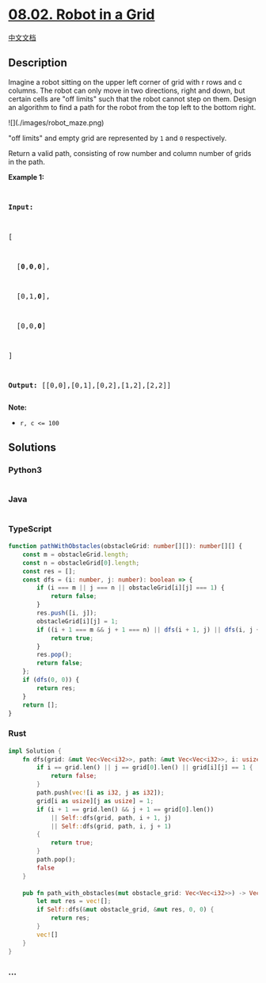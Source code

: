 # [08.02. Robot in a Grid](https://leetcode.cn/problems/robot-in-a-grid-lcci)

[中文文档](/lcci/08.02.Robot%20in%20a%20Grid/README.md)

## Description

<p>Imagine a robot sitting on the upper left corner of grid with r rows and c columns. The robot can only move in two directions, right and down, but certain cells are &quot;off limits&quot; such that the robot cannot step on them. Design an algorithm to find a path for the robot from the top left to the bottom right.</p>
![](./images/robot_maze.png)
<p>&quot;off limits&quot; and empty grid are represented by&nbsp;<code>1</code> and&nbsp;<code>0</code>&nbsp;respectively.</p>
<p>Return a valid path, consisting of row number and column number of grids in the path.</p>
<p><strong>Example&nbsp;1:</strong></p>
<pre>

<strong>Input:

</strong>[

&nbsp; [<strong>0</strong>,<strong>0</strong>,<strong>0</strong>],

&nbsp; [0,1,<strong>0</strong>],

&nbsp; [0,0,<strong>0</strong>]

]

<strong>Output:</strong> [[0,0],[0,1],[0,2],[1,2],[2,2]]</pre>

<p><strong>Note: </strong></p>
<ul>
	<li><code>r,&nbsp;c &lt;= 100</code></li>
</ul>

## Solutions

<!-- tabs:start -->

### **Python3**

```python

```

### **Java**

```java

```

### **TypeScript**

```ts
function pathWithObstacles(obstacleGrid: number[][]): number[][] {
    const m = obstacleGrid.length;
    const n = obstacleGrid[0].length;
    const res = [];
    const dfs = (i: number, j: number): boolean => {
        if (i === m || j === n || obstacleGrid[i][j] === 1) {
            return false;
        }
        res.push([i, j]);
        obstacleGrid[i][j] = 1;
        if ((i + 1 === m && j + 1 === n) || dfs(i + 1, j) || dfs(i, j + 1)) {
            return true;
        }
        res.pop();
        return false;
    };
    if (dfs(0, 0)) {
        return res;
    }
    return [];
}
```

### **Rust**

```rust
impl Solution {
    fn dfs(grid: &mut Vec<Vec<i32>>, path: &mut Vec<Vec<i32>>, i: usize, j: usize) -> bool {
        if i == grid.len() || j == grid[0].len() || grid[i][j] == 1 {
            return false;
        }
        path.push(vec![i as i32, j as i32]);
        grid[i as usize][j as usize] = 1;
        if (i + 1 == grid.len() && j + 1 == grid[0].len())
            || Self::dfs(grid, path, i + 1, j)
            || Self::dfs(grid, path, i, j + 1)
        {
            return true;
        }
        path.pop();
        false
    }

    pub fn path_with_obstacles(mut obstacle_grid: Vec<Vec<i32>>) -> Vec<Vec<i32>> {
        let mut res = vec![];
        if Self::dfs(&mut obstacle_grid, &mut res, 0, 0) {
            return res;
        }
        vec![]
    }
}
```

### **...**

```

```

<!-- tabs:end -->
